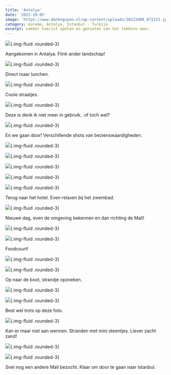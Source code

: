 ```yaml
---
title: 'Antalya'
date: '2022-10-05'
image: 'https://www.danhnguyen.nl/wp-content/uploads/20221008_072151.jpg'
category: Goreme, Antalya, Istanbul - Turkije
excerpt: Lekker toerist spelen en genieten van het lekkere weer.
---
```


![](https://www.danhnguyen.nl/wp-content/uploads/20221005_132501.jpg){.img-fluid .rounded-3}

Aangekomen in Antalya. Flink ander landschap!

![](https://www.danhnguyen.nl/wp-content/uploads/20221005_134149.jpg){.img-fluid .rounded-3}

Direct maar lunchen.

![](https://www.danhnguyen.nl/wp-content/uploads/20221005_181540.jpg){.img-fluid .rounded-3}

Coole straatjes.

![](https://www.danhnguyen.nl/wp-content/uploads/20221006_082409.jpg){.img-fluid .rounded-3}

Deze is denk ik niet meer in gebruik.. of toch wel?

![](https://www.danhnguyen.nl/wp-content/uploads/20221006_101700.jpg){.img-fluid .rounded-3}

En we gaan door! Verschillende shots van bezienswaardigheden.

![](https://www.danhnguyen.nl/wp-content/uploads/20221006_122100.jpg){.img-fluid .rounded-3}

![](https://www.danhnguyen.nl/wp-content/uploads/20221006_140903.jpg){.img-fluid .rounded-3}

![](https://www.danhnguyen.nl/wp-content/uploads/20221006_135907.jpg){.img-fluid .rounded-3}

![](https://www.danhnguyen.nl/wp-content/uploads/20221006_135431.jpg){.img-fluid .rounded-3}

![](https://www.danhnguyen.nl/wp-content/uploads/20221006_184805.jpg){.img-fluid .rounded-3}

Terug naar het hotel. Even relaxen bij het zwembad.

![](https://www.danhnguyen.nl/wp-content/uploads/20221007_102319.jpg){.img-fluid .rounded-3}

Nieuwe dag, even de omgeving bekennen en dan richting de Mall!

![](https://www.danhnguyen.nl/wp-content/uploads/20221007_122025.jpg){.img-fluid .rounded-3}

![](https://www.danhnguyen.nl/wp-content/uploads/20221007_132523.jpg){.img-fluid .rounded-3}

Foodcourt!

![](https://www.danhnguyen.nl/wp-content/uploads/20221007_153350.jpg){.img-fluid .rounded-3}

![](https://www.danhnguyen.nl/wp-content/uploads/20221008_072151.jpg){.img-fluid .rounded-3}

Op naar de boot, strandje opzoeken.

![](https://www.danhnguyen.nl/wp-content/uploads/20221008_102252.jpg){.img-fluid .rounded-3}

![](https://www.danhnguyen.nl/wp-content/uploads/20221008_104355.jpg){.img-fluid .rounded-3}

Best wel trots op deze foto.

![](https://www.danhnguyen.nl/wp-content/uploads/20221008_125008.jpg){.img-fluid .rounded-3}

Kan er maar niet aan wennen. Stranden met mini steentjes. Liever zacht zand!

![](https://www.danhnguyen.nl/wp-content/uploads/20221009_100659.jpg){.img-fluid .rounded-3}

![](https://www.danhnguyen.nl/wp-content/uploads/20221009_113542.jpg){.img-fluid .rounded-3}

Snel nog een andere Mall bezocht. Klaar om door te gaan naar Istanbul.
